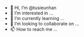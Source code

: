 - 👋 Hi, I’m @tusieunhan
- 👀 I’m interested in ...
- 🌱 I’m currently learning ...
- 💞️ I’m looking to collaborate on ...
- 📫 How to reach me ...

<!---
tusieunhan/tusieunhan is a ✨ special ✨ repository because its `README.md` (this file) appears on your GitHub profile.
You can click the Preview link to take a look at your changes.
--->
